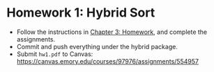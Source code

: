 # Homework 1: Hybrid Sort

* Follow the instructions in [Chapter 3: Homework](https://emory.gitbook.io/dsa-java/sorting-algorithms/homework), and complete the assignments.
* Commit and push everything under the hybrid package.
* Submit `hw1.pdf` to Canvas: https://canvas.emory.edu/courses/97976/assignments/554957
